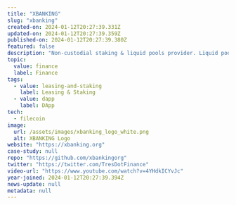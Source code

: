 ```yaml
---
title: "XBANKING"
slug: "xbanking"
created-on: 2024-01-12T20:27:39.331Z
updated-on: 2024-01-12T20:27:39.359Z
published-on: 2024-01-12T20:27:39.380Z
featured: false
description: "Non-custodial staking & liquid pools provider. Liquid pool provider and market maker for FIL tokens."
topic:
  value: finance
  label: Finance
tags:
  - value: leasing-and-staking
    label: Leasing & Staking
  - value: dapp
    label: DApp
tech:
  - filecoin
image:
  url: /assets/images/xbanking_logo_white.png
  alt: XBANKING Logo
website: "https://xbanking.org"
case-study: null
repo: "https://github.com/xbankingorg"
twitter: "https://twitter.com/TresDotFinance"
video-url: "https://www.youtube.com/watch?v=4YHdkICYvJc"
year-joined: 2024-01-12T20:27:39.394Z
news-update: null
metadata: null
---
```

